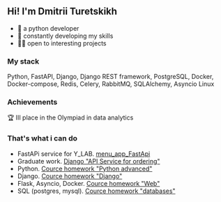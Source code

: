 ## Hi! I'm Dmitrii Turetskikh

* 📖 a python developer
* 🧠 constantly developing my skills
* 🧑‍💻 open to interesting projects

### My stack

Python, FastAPI, Django, Django REST framework, PostgreSQL, Docker, Docker-compose, Redis, Celery, RabbitMQ,
SQLAlchemy, Asyncio Linux

### Achievements
🏆 III place in the Olympiad in data analytics

### That's what i can do

* FastAPi service for Y_LAB. [menu_app_FastApi](https://github.com/DimTur/menu_app_FastApi)
* Graduate work. [Django "API Service for ordering"](https://github.com/DimTur/django_diplom_new)
* Python. [Cource homework "Python advanced"](https://github.com/DimTur/netology_homeworks/tree/main/3.py-homeworks-advanced)
* Django. [Cource homework "Django"](https://github.com/DimTur/netology_homeworks/tree/main/4.dj-homeworks)
* Flask, Asyncio, Docker. [Cource homework "Web"](https://github.com/DimTur/netology_homeworks/tree/main/5.py-homeworks-web)
* SQL (postgres, mysql). [Cource homework "databases"](https://github.com/DimTur/netology_homeworks/tree/main/2.py-homeworks-db)
